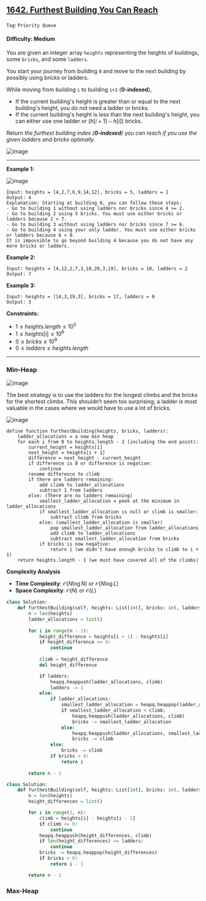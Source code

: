 ## [1642. Furthest Building You Can Reach](https://leetcode.com/problems/furthest-building-you-can-reach)

```Tag```: ```Priority Queue```

#### Difficulty: Medium

You are given an integer array ```heights``` representing the heights of buildings, some ```bricks```, and some ```ladders```.

You start your journey from building ```0``` and move to the next building by possibly using bricks or ladders.

While moving from building ```i``` to building ```i+1``` (__0-indexed__),

- If the current building's height is greater than or equal to the next building's height, you do not need a ladder or bricks.
- If the current building's height is less than the next building's height, you can either use one ladder or $(h[i+1] - h[i])$ bricks.

Return _the furthest building index (__0-indexed__) you can reach if you use the given ladders and bricks optimally_.

![image](https://github.com/quananhle/Python/assets/35042430/0a184ef2-5ff5-4f53-9678-c587eb7ae955)

---

__Example 1:__

![image](https://assets.leetcode.com/uploads/2020/10/27/q4.gif)
```
Input: heights = [4,2,7,6,9,14,12], bricks = 5, ladders = 1
Output: 4
Explanation: Starting at building 0, you can follow these steps:
- Go to building 1 without using ladders nor bricks since 4 >= 2.
- Go to building 2 using 5 bricks. You must use either bricks or ladders because 2 < 7.
- Go to building 3 without using ladders nor bricks since 7 >= 6.
- Go to building 4 using your only ladder. You must use either bricks or ladders because 6 < 9.
It is impossible to go beyond building 4 because you do not have any more bricks or ladders.
```

__Example 2:__
```
Input: heights = [4,12,2,7,3,18,20,3,19], bricks = 10, ladders = 2
Output: 7
```

__Example 3:__
```
Input: heights = [14,3,19,3], bricks = 17, ladders = 0
Output: 3
```

__Constraints:__

- $1 \le heights.length \le 10^5$
- $1 \le heights[i] \le 10^6$
- $0 \le bricks \le 10^9$
- $0 \le ladders \le heights.length$

---

### Min-Heap

![image](https://leetcode.com/problems/furthest-building-you-can-reach/Figures/1642/example_1.png)

The best strategy is to use the ladders for the longest climbs and the bricks for the shortest climbs. This shouldn’t seem too surprising; a ladder is most valuable in the cases where we would have to use a lot of bricks.

![image](https://leetcode.com/problems/furthest-building-you-can-reach/Figures/1642/example_1_solution.png)

```
define function furthestBuilding(heights, bricks, ladders):
    ladder_allocations = a new min heap
    for each i from 0 to heights.length - 2 (including the end point):
        current_height = heights[i]
        next_height = heights[i + 1]
        difference = next_height - current_height
        if difference is 0 or difference is negative:
            continue
        rename difference to climb
        if there are ladders remaining:
            add climb to ladder_allocations
            subtract 1 from ladders
        else: (There are no ladders remaining)
            smallest_ladder_allocation = peek at the minimum in ladder_allocations
            if smallest_ladder_allocation is null or climb is smaller:
                subtract climb from bricks
            else: (smallest_ladder_allocation is smaller)
                pop smallest_ladder_allocation from ladder_allocations
                add climb to ladder_allocations
                subtract smallest_ladder_allocation from bricks
            if bricks is now negative:
                return i (we didn't have enough bricks to climb to i + 1)
    return heights.length - 1 (we must have covered all of the climbs)
```

__Complexity Analysis__

- __Time Complexity__: $\mathcal{O}(N\log{N})$ or $\mathcal{O}(N\log{L})$
- __Space Complexity__: $\mathcal{O}(N)$ or $\mathcal{O}(L)$

```Python
class Solution:
    def furthestBuilding(self, heights: List[int], bricks: int, ladders: int) -> int:
        n = len(heights)
        ladder_allocations = list()
        
        for i in range(n - 1):
            height_difference = heights[i + 1] - heights[i]
            if height_difference <= 0:
                continue
            
            climb = height_difference
            del height_difference

            if ladders:
                heapq.heappush(ladder_allocations, climb)
                ladders -= 1
            else:
                if ladder_allocations:
                    smallest_ladder_allocation = heapq.heappop(ladder_allocations)
                    if smallest_ladder_allocation < climb:
                        heapq.heappush(ladder_allocations, climb)
                        bricks -= smallest_ladder_allocation
                    else:
                        heapq.heappush(ladder_allocations, smallest_ladder_allocation)
                        bricks -= climb
                else:
                    bricks -= climb
                if bricks < 0:
                    return i
            
        return n - 1
```

```Python
class Solution:
    def furthestBuilding(self, heights: List[int], bricks: int, ladders: int) -> int:
        n = len(heights)
        height_differences = list()

        for i in range(1, n):
            climb = heights[i] - heights[i - 1]
            if climb <= 0:
                continue
            heapq.heappush(height_differences, climb)
            if len(height_differences) <= ladders:
                continue
            bricks -= heapq.heappop(height_differences)
            if bricks < 0:
                return i - 1

        return n - 1
```

### Max-Heap

```Python

```
